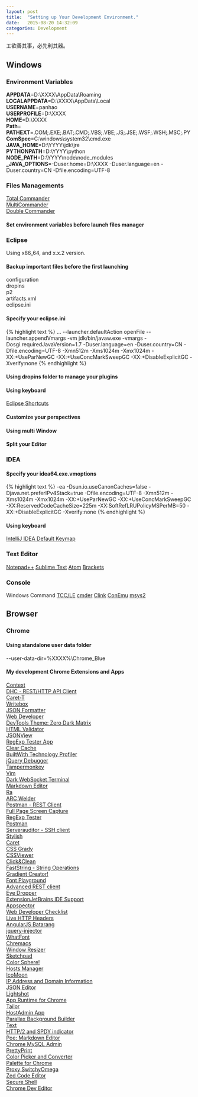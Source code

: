 ```yaml
---
layout: post
title:  "Setting up Your Development Environment."
date:   2015-08-20 14:32:09
categories: Development
---
```

工欲善其事，必先利其器。  

## Windows  

### Environment Variables  
**APPDATA**=D:\XXXX\AppData\Roaming  
**LOCALAPPDATA**=D:\XXXX\AppData\Local  
**USERNAME**=panhao  
**USERPROFILE**=D:\XXXX  
**HOME**=D:\XXXX  
**Path**=  
**PATHEXT**=.COM;.EXE;.BAT;.CMD;.VBS;.VBE;.JS;.JSE;.WSF;.WSH;.MSC;.PY  
**ComSpec**=C:\windows\system32\cmd.exe  
**JAVA_HOME**=D:\YYYY\jdk\jre  
**PYTHONPATH**=D:\YYYY\python  
**NODE_PATH**=D:\YYYY\node\node_modules  
**_JAVA_OPTIONS**=-Duser.home=D:\XXXX -Duser.language=en -Duser.country=CN -Dfile.encoding=UTF-8  

### Files Managements
[Total Commander](http://www.ghisler.com/)  
[MultiCommander](http://multicommander.com/)  
[Double Commander](http://doublecmd.sourceforge.net/)  

#### Set environment variables before launch files manager  

### Eclipse
Using x86_64, and x.x.2 version.

#### Backup important files before the first launching
configuration  
dropins  
p2  
artifacts.xml  
eclipse.ini  

#### Specify your eclipse.ini
{% highlight text %}
...
--launcher.defaultAction
openFile
--launcher.appendVmargs
-vm
jdk/bin/javaw.exe
-vmargs
-Dosgi.requiredJavaVersion=1.7
-Duser.language=en
-Duser.country=CN
-Dfile.encoding=UTF-8
-Xmn512m
-Xms1024m
-Xmx1024m
-XX:+UseParNewGC
-XX:+UseConcMarkSweepGC
-XX:+DisableExplicitGC
-Xverify:none
{% endhighlight %}

#### Using dropins folder to manage your plugins

#### Using keyboard
[Eclipse Shortcuts](http://www.shortcutworld.com/en/win/Eclipse.html)

#### Customize your perspectives

#### Using multi Window

#### Split your Editor


### IDEA

#### Specify your idea64.exe.vmoptions
{% highlight text %}
-ea
-Dsun.io.useCanonCaches=false
-Djava.net.preferIPv4Stack=true
-Dfile.encoding=UTF-8
-Xmn512m
-Xms1024m
-Xmx1024m
-XX:+UseParNewGC
-XX:+UseConcMarkSweepGC
-XX:ReservedCodeCacheSize=225m
-XX:SoftRefLRUPolicyMSPerMB=50
-XX:+DisableExplicitGC
-Xverify:none
{% endhighlight %}

#### Using keyboard
[IntelliJ IDEA Default Keymap](https://www.jetbrains.com/idea/docs/IntelliJIDEA_ReferenceCard.pdf)


### Text Editor
[Notepad++](https://notepad-plus-plus.org/)
[Sublime Text](http://www.sublimetext.com/)
[Atom](https://atom.io/)
[Brackets](http://brackets.io/)


### Console
Windows Command 
[TCC/LE](https://jpsoft.com/tccle-cmd-replacement.html)
[cmder](http://gooseberrycreative.com/cmder/)
[Clink](http://mridgers.github.io/clink/)
[ConEmu](http://conemu.github.io/)
[msys2](http://msys2.github.io/)


## Browser

### Chrome
#### Using standalone user data folder  
--user-data-dir=%XXXX%\Chrome_Blue

#### My development Chrome Extensions and Apps
[Context](https://chrome.google.com/webstore/detail/context/aalnjolghjkkogicompabhhbbkljnlka)  
[DHC - REST/HTTP API Client](https://chrome.google.com/webstore/detail/context/aejoelaoggembcahagimdiliamlcdmfm)  
[Caret-T](https://chrome.google.com/webstore/detail/context/agiednhnlghobdgpgfdnbdaflnngmoij)  
[Writebox](https://chrome.google.com/webstore/detail/context/bbehjmjchoiaglkeboicbgkpfafcmhij)  
[JSON Formatter](https://chrome.google.com/webstore/detail/context/bcjindcccaagfpapjjmafapmmgkkhgoa)  
[Web Developer](https://chrome.google.com/webstore/detail/context/bfbameneiokkgbdmiekhjnmfkcnldhhm)  
[DevTools Theme: Zero Dark Matrix](https://chrome.google.com/webstore/detail/context/bomhdjeadceaggdgfoefmpeafkjhegbo)  
[HTML Validator](https://chrome.google.com/webstore/detail/context/cgndfbhngibokieehnjhbjkkhbfmhojo)  
[JSONView](https://chrome.google.com/webstore/detail/context/chklaanhfefbnpoihckbnefhakgolnmc)  
[RegExp Tester App](https://chrome.google.com/webstore/detail/context/cmmblmkfaijaadfjapjddbeaoffeccib)  
[Clear Cache](https://chrome.google.com/webstore/detail/context/cppjkneekbjaeellbfkmgnhonkkjfpdn)  
[BuiltWith Technology Profiler](https://chrome.google.com/webstore/detail/context/dapjbgnjinbpoindlpdmhochffioedbn)  
[jQuery Debugger](https://chrome.google.com/webstore/detail/context/dbhhnnnpaeobfddmlalhnehgclcmjimi)  
[Tampermonkey](https://chrome.google.com/webstore/detail/context/dhdgffkkebhmkfjojejmpbldmpobfkfo)  
[Vim](https://chrome.google.com/webstore/detail/context/dhhoacdlegcbdglbfnhgnlchpkdlofkb)  
[Dark WebSocket Terminal](https://chrome.google.com/webstore/detail/context/dmogdjmcpfaibncngoolgljgocdabhke)  
[Markdown Editor](https://chrome.google.com/webstore/detail/context/dpibenlpmppnjcjfpcdgfomalnejildm)  
[Ra](https://chrome.google.com/webstore/detail/context/egipeapdjjhflkafmacobnmdbdkanoag)  
[ARC Welder](https://chrome.google.com/webstore/detail/context/emfinbmielocnlhgmfkkmkngdoccbadn)  
[Postman - REST Client](https://chrome.google.com/webstore/detail/context/fdmmgilgnpjigdojojpjoooidkmcomcm)  
[Full Page Screen Capture](https://chrome.google.com/webstore/detail/context/fdpohaocaechififmbbbbbknoalclacl)  
[RegExp Tester](https://chrome.google.com/webstore/detail/context/fekbbmalpajhfifodaakkfeodkpigjbk)  
[Postman](https://chrome.google.com/webstore/detail/context/fhbjgbiflinjbdggehcddcbncdddomop)  
[Serverauditor - SSH client](https://chrome.google.com/webstore/detail/context/fjcdjmmkgnkgihjnlbgcdamkadlkbmam)  
[Stylish](https://chrome.google.com/webstore/detail/context/fjnbnpbmkenffdnngjfgmeleoegfcffe)  
[Caret](https://chrome.google.com/webstore/detail/context/fljalecfjciodhpcledpamjachpmelml)  
[CSS Grady](https://chrome.google.com/webstore/detail/context/gdhlnmdfoeaagdlljpiklddgfnfidfli)  
[CSSViewer](https://chrome.google.com/webstore/detail/context/ggfgijbpiheegefliciemofobhmofgce)  
[Click&Clean](https://chrome.google.com/webstore/detail/context/ghgabhipcejejjmhhchfonmamedcbeod)  
[FastString - String Operations](https://chrome.google.com/webstore/detail/context/gpknmoniniacaobkeclmiiaekniaddnd)  
[Gradient Creator!](https://chrome.google.com/webstore/detail/context/hcplneddoadgichngfbobgpllfphdfla)  
[Font Playground](https://chrome.google.com/webstore/detail/context/hdpmpnhaoddjelneingmbnhaibbmjgno)  
[Advanced REST client](https://chrome.google.com/webstore/detail/context/hgmloofddffdnphfgcellkdfbfbjeloo)  
[Eye Dropper](https://chrome.google.com/webstore/detail/context/hmdcmlfkchdmnmnmheododdhjedfccka)  
[ExtensionJetBrains IDE Support](https://chrome.google.com/webstore/detail/context/hmhgeddbohgjknpmjagkdomcpobmllji)  
[Appspector](https://chrome.google.com/webstore/detail/context/homgcnaoacgigpkkljjjekpignblkeae)  
[Web Developer Checklist](https://chrome.google.com/webstore/detail/context/iahamcpedabephpcgkeikbclmaljebjp)  
[Live HTTP Headers](https://chrome.google.com/webstore/detail/context/iaiioopjkcekapmldfgbebdclcnpgnlo)  
[AngularJS Batarang](https://chrome.google.com/webstore/detail/context/ighdmehidhipcmcojjgiloacoafjmpfk)  
[jquery-injector](https://chrome.google.com/webstore/detail/context/indebdooekgjhkncmgbkeopjebofdoid)  
[WhatFont](https://chrome.google.com/webstore/detail/context/jabopobgcpjmedljpbcaablpmlmfcogm)  
[Chremacs](https://chrome.google.com/webstore/detail/context/kglkomofdfeolfjjnmhdpkadaildaogd)  
[Window Resizer](https://chrome.google.com/webstore/detail/context/kkelicaakdanhinjdeammmilcgefonfh)  
[Sketchpad](https://chrome.google.com/webstore/detail/context/kkghjbajgkcialbbimbifdcjilhcgoim)  
[Color Sphere!](https://chrome.google.com/webstore/detail/context/knomilfbnhpkmibhmleppnkmcempglag)  
[Hosts Manager](https://chrome.google.com/webstore/detail/context/kpfmckjjpabojdhlncnccfhkfhbmnjfi)  
[IcoMoon](https://chrome.google.com/webstore/detail/context/kppingdhhalimbaehfmhldppemnmlcjd)  
[IP Address and Domain Information](https://chrome.google.com/webstore/detail/context/lhgkegeccnckoiliokondpaaalbhafoa)  
[JSON Editor](https://chrome.google.com/webstore/detail/context/lhkmoheomjbkfloacpgllgjcamhihfaj)  
[Lightshot](https://chrome.google.com/webstore/detail/context/mbniclmhobmnbdlbpiphghaielnnpgdp)  
[App Runtime for Chrome](https://chrome.google.com/webstore/detail/context/mfaihdlpglflfgpfjcifdjdjcckigekc)  
[Tailor](https://chrome.google.com/webstore/detail/context/mfakmogheanjhlgjhpijkhdjegllgenf)  
[HostAdmin App](https://chrome.google.com/webstore/detail/context/mfoaclfeiefiehgaojbmncmefhdnikeg)  
[Parallax Background Builder](https://chrome.google.com/webstore/detail/context/mklkemobgbjfgpnhfbdbainmenjanpbe)  
[Text](https://chrome.google.com/webstore/detail/context/mmfbcljfglbokpmkimbfghdkjmjhdgbg)  
[HTTP/2 and SPDY indicator](https://chrome.google.com/webstore/detail/context/mpbpobfflnpcgagjijhmgnchggcjblin)  
[Poe: Markdown Editor](https://chrome.google.com/webstore/detail/context/mpghdlgejmakmgbigejnjnmgdjaddhje)  
[Chrome MySQL Admin](https://chrome.google.com/webstore/detail/context/ndgnpnpakfcdjmpgmcaknimfgcldechn)  
[PrettyPrint](https://chrome.google.com/webstore/detail/context/nipdlgebaanapcphbcidpmmmkcecpkhg)  
[Color Picker and Converter](https://chrome.google.com/webstore/detail/context/ofkcpbjmhcdipbhcdfechmckpaofdjlf)  
[Palette for Chrome](https://chrome.google.com/webstore/detail/context/oolpphfmdmjbojolagcbgdemojhcnlod)  
[Proxy SwitchyOmega](https://chrome.google.com/webstore/detail/context/padekgcemlokbadohgkifijomclgjgif)  
[Zed Code Editor](https://chrome.google.com/webstore/detail/context/pfmjnmeipppmcebplngmhfkleiinphhp)  
[Secure Shell](https://chrome.google.com/webstore/detail/context/pnhechapfaindjhompbnflcldabbghjo)  
[Chrome Dev Editor](https://chrome.google.com/webstore/detail/context/pnoffddplpippgcfjdhbmhkofpnaalpg)  
